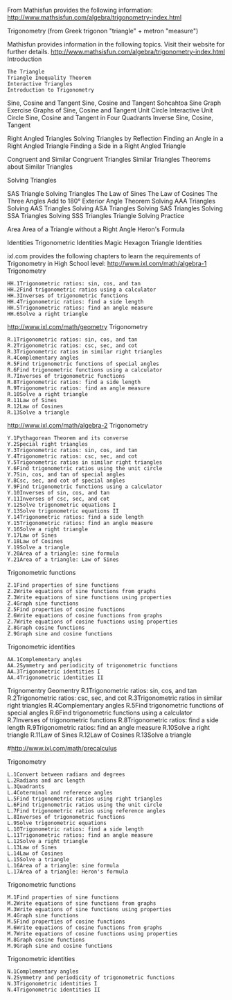 From Mathisfun provides the following information:
http://www.mathsisfun.com/algebra/trigonometry-index.html

Trigonometry (from Greek trigonon "triangle" + metron "measure") 

Mathisfun provides information in the following topics. Visit their website for further details.
http://www.mathsisfun.com/algebra/trigonometry-index.html
Introduction

    The Triangle
    Triangle Inequality Theorem
    Interactive Triangles
    Introduction to Trigonometry

Sine, Cosine and Tangent 
    Sine, Cosine and Tangent
    Sohcahtoa
    Sine Graph Exercise
    Graphs of Sine, Cosine and Tangent
    Unit Circle
    Interactive Unit Circle
    Sine, Cosine and Tangent in Four Quadrants
    Inverse Sine, Cosine, Tangent

Right Angled Triangles 
    Solving Triangles by Reflection
    Finding an Angle in a Right Angled Triangle
    Finding a Side in a Right Angled Triangle

Congruent and Similar
    Congruent Triangles
    Similar Triangles
    Theorems about Similar Triangles

Solving Triangles 

SAS Triangle
    Solving Triangles
    The Law of Sines
    The Law of Cosines
    The Three Angles Add to 180°
    Exterior Angle Theorem
    Solving AAA Triangles
    Solving AAS Triangles
    Solving ASA Triangles
    Solving SAS Triangles
    Solving SSA Triangles
    Solving SSS Triangles
    Triangle Solving Practice

Area 
    Area of a Triangle without a Right Angle
    Heron's Formula

Identities
    Trigonometric Identities
    Magic Hexagon
     Triangle Identities

ixl.com provides the following chapters to learn the requirements of Trigonometry in High School level:
http://www.ixl.com/math/algebra-1
Trigonometry

    HH.1Trigonometric ratios: sin, cos, and tan
    HH.2Find trigonometric ratios using a calculator
    HH.3Inverses of trigonometric functions
    HH.4Trigonometric ratios: find a side length
    HH.5Trigonometric ratios: find an angle measure
    HH.6Solve a right triangle

http://www.ixl.com/math/geometry
Trigonometry

    R.1Trigonometric ratios: sin, cos, and tan
    R.2Trigonometric ratios: csc, sec, and cot
    R.3Trigonometric ratios in similar right triangles
    R.4Complementary angles
    R.5Find trigonometric functions of special angles
    R.6Find trigonometric functions using a calculator
    R.7Inverses of trigonometric functions
    R.8Trigonometric ratios: find a side length
    R.9Trigonometric ratios: find an angle measure
    R.10Solve a right triangle
    R.11Law of Sines
    R.12Law of Cosines
    R.13Solve a triangle


http://www.ixl.com/math/algebra-2
Trigonometry

    Y.1Pythagorean Theorem and its converse
    Y.2Special right triangles
    Y.3Trigonometric ratios: sin, cos, and tan
    Y.4Trigonometric ratios: csc, sec, and cot
    Y.5Trigonometric ratios in similar right triangles
    Y.6Find trigonometric ratios using the unit circle
    Y.7Sin, cos, and tan of special angles
    Y.8Csc, sec, and cot of special angles
    Y.9Find trigonometric functions using a calculator
    Y.10Inverses of sin, cos, and tan
    Y.11Inverses of csc, sec, and cot
    Y.12Solve trigonometric equations I
    Y.13Solve trigonometric equations II
    Y.14Trigonometric ratios: find a side length
    Y.15Trigonometric ratios: find an angle measure
    Y.16Solve a right triangle
    Y.17Law of Sines
    Y.18Law of Cosines
    Y.19Solve a triangle
    Y.20Area of a triangle: sine formula
    Y.21Area of a triangle: Law of Sines

Trigonometric functions

    Z.1Find properties of sine functions
    Z.2Write equations of sine functions from graphs
    Z.3Write equations of sine functions using properties
    Z.4Graph sine functions
    Z.5Find properties of cosine functions
    Z.6Write equations of cosine functions from graphs
    Z.7Write equations of cosine functions using properties
    Z.8Graph cosine functions
    Z.9Graph sine and cosine functions

Trigonometric identities

    AA.1Complementary angles
    AA.2Symmetry and periodicity of trigonometric functions
    AA.3Trigonometric identities I
    AA.4Trigonometric identities II

Trignomentry Geomentry
    R.1Trigonometric ratios: sin, cos, and tan
    R.2Trigonometric ratios: csc, sec, and cot
    R.3Trigonometric ratios in similar right triangles
    R.4Complementary angles
    R.5Find trigonometric functions of special angles
    R.6Find trigonometric functions using a calculator
    R.7Inverses of trigonometric functions
    R.8Trigonometric ratios: find a side length
    R.9Trigonometric ratios: find an angle measure
    R.10Solve a right triangle
    R.11Law of Sines
    R.12Law of Cosines
    R.13Solve a triangle

#http://www.ixl.com/math/precalculus

Trigonometry

    L.1Convert between radians and degrees
    L.2Radians and arc length
    L.3Quadrants
    L.4Coterminal and reference angles
    L.5Find trigonometric ratios using right triangles
    L.6Find trigonometric ratios using the unit circle
    L.7Find trigonometric ratios using reference angles
    L.8Inverses of trigonometric functions
    L.9Solve trigonometric equations
    L.10Trigonometric ratios: find a side length
    L.11Trigonometric ratios: find an angle measure
    L.12Solve a right triangle
    L.13Law of Sines
    L.14Law of Cosines
    L.15Solve a triangle
    L.16Area of a triangle: sine formula
    L.17Area of a triangle: Heron's formula

Trigonometric functions

    M.1Find properties of sine functions
    M.2Write equations of sine functions from graphs
    M.3Write equations of sine functions using properties
    M.4Graph sine functions
    M.5Find properties of cosine functions
    M.6Write equations of cosine functions from graphs
    M.7Write equations of cosine functions using properties
    M.8Graph cosine functions
    M.9Graph sine and cosine functions

Trigonometric identities

    N.1Complementary angles
    N.2Symmetry and periodicity of trigonometric functions
    N.3Trigonometric identities I
    N.4Trigonometric identities II
